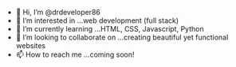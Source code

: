 - 👋 Hi, I’m @drdeveloper86
- 👀 I’m interested in ...web development (full stack)
- 🌱 I’m currently learning ...HTML, CSS, Javascript, Python
- 💞️ I’m looking to collaborate on ...creating beautiful yet functional websites
- 📫 How to reach me ...coming soon!

<!---
drdeveloper86/drdeveloper86 is a ✨ special ✨ repository because its `README.md` (this file) appears on your GitHub profile.
You can click the Preview link to take a look at your changes.
--->
